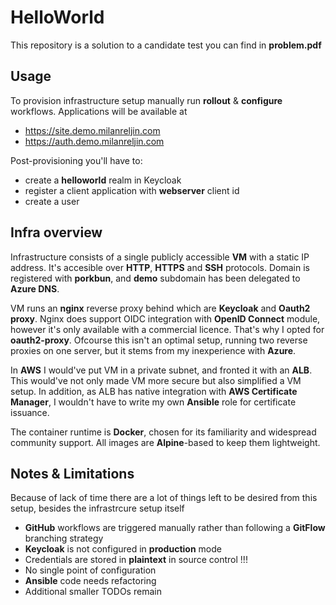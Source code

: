 # HelloWorld

This repository is a solution to a candidate test you can find in **problem.pdf**

## Usage
To provision infrastructure setup manually run **rollout** & **configure** workflows. Applications will be available at  
- https://site.demo.milanreljin.com  
- https://auth.demo.milanreljin.com  

Post-provisioning you'll have to:  
- create a **helloworld** realm in Keycloak  
- register a client application with **webserver** client id  
- create a user  

## Infra overview
Infrastructure consists of a single publicly accessible **VM** with a static IP address. It's accesible over **HTTP**, **HTTPS** and **SSH** protocols. Domain is registered with **porkbun**, and **demo** subdomain has been delegated to **Azure DNS**.

VM runs an **nginx** reverse proxy behind which are **Keycloak** and **Oauth2 proxy**. Nginx does support OIDC integration with **OpenID Connect** module, however it's only available with a commercial licence. That's why I opted for **oauth2-proxy**. Ofcourse this isn't an optimal setup, running two reverse proxies on one server, but it stems from my inexperience with **Azure**.

In **AWS** I would've put VM in a private subnet, and fronted it with an **ALB**. This would've not only made VM more secure but also simplified a VM setup. In addition, as ALB has native integration with **AWS Certificate Manager**, I wouldn't have to write my own **Ansible** role for certificate issuance.

The container runtime is **Docker**, chosen for its familiarity and widespread community support. All images are **Alpine**-based to keep them lightweight.

## Notes & Limitations
Because of lack of time there are a lot of things left to be desired from this setup, besides the infrastrcure setup itself
- **GitHub** workflows are triggered manually rather than following a **GitFlow** branching strategy
- **Keycloak** is not configured in **production** mode
- Credentials are stored in **plaintext** in source control !!!  
- No single point of configuration  
- **Ansible** code needs refactoring  
- Additional smaller TODOs remain  
